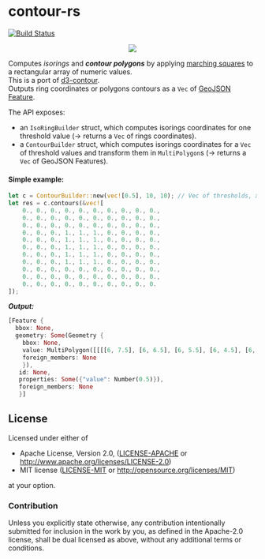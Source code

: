 # contour-rs

[![Build Status](https://travis-ci.org/mthh/contour-rs.svg?branch=master)](https://travis-ci.org/mthh/contour-rs)  

<div style="text-align:center"><img src ="https://raw.githubusercontent.com/mthh/contour-rs/master/illustration.png" /></div>

Computes *isorings* and __*contour polygons*__ by applying [marching squares](https://en.wikipedia.org/wiki/Marching_squares) to a rectangular array of numeric values.  
This is a port of [d3-contour](https://github.com/d3/d3-contour).  
Outputs ring coordinates or polygons contours as a `Vec` of [GeoJSON](https://github.com/georust/rust-geojson) [Feature](https://docs.rs/geojson/0.9.1/geojson/struct.Feature.html).  


The API exposes:
- an `IsoRingBuilder` struct, which computes isorings coordinates for one threshold value (-> returns a `Vec` of rings coordinates).
- a `ContourBuilder` struct, which computes isorings coordinates for a `Vec` of threshold values and transform them in `MultiPolygon`s (-> returns a `Vec` of GeoJSON Features).


#### Simple example:

```rust
let c = ContourBuilder::new(vec![0.5], 10, 10); // Vec of thresholds, x dim., y dim.
let res = c.contours(&vec![
    0., 0., 0., 0., 0., 0., 0., 0., 0., 0.,
    0., 0., 0., 0., 0., 0., 0., 0., 0., 0.,
    0., 0., 0., 0., 0., 0., 0., 0., 0., 0.,
    0., 0., 0., 1., 1., 1., 0., 0., 0., 0.,
    0., 0., 0., 1., 1., 1., 0., 0., 0., 0.,
    0., 0., 0., 1., 1., 1., 0., 0., 0., 0.,
    0., 0., 0., 1., 1., 1., 0., 0., 0., 0.,
    0., 0., 0., 1., 1., 1., 0., 0., 0., 0.,
    0., 0., 0., 0., 0., 0., 0., 0., 0., 0.,
    0., 0., 0., 0., 0., 0., 0., 0., 0., 0.,
    0., 0., 0., 0., 0., 0., 0., 0., 0., 0.
]);
```
__*Output:*__
```rust
[Feature {
  bbox: None,
  geometry: Some(Geometry {
    bbox: None,
    value: MultiPolygon([[[[6, 7.5], [6, 6.5], [6, 5.5], [6, 4.5], [6, 3.5], [5.5, 3], [4.5, 3], [3.5, 3], [3, 3.5], [3, 4.5], [3, 5.5], [3, 6.5], [3, 7.5], [3.5, 8], [4.5, 8], [5.5, 8], [6, 7.5]]]]),
    foreign_members: None
    }),
   id: None,
   properties: Some({"value": Number(0.5)}),
   foreign_members: None
   }]
```


## License

Licensed under either of

 * Apache License, Version 2.0, ([LICENSE-APACHE](LICENSE-APACHE) or http://www.apache.org/licenses/LICENSE-2.0)
 * MIT license ([LICENSE-MIT](LICENSE-MIT) or http://opensource.org/licenses/MIT)

at your option.

### Contribution

Unless you explicitly state otherwise, any contribution intentionally submitted
for inclusion in the work by you, as defined in the Apache-2.0 license, shall be dual licensed as above, without any
additional terms or conditions.
